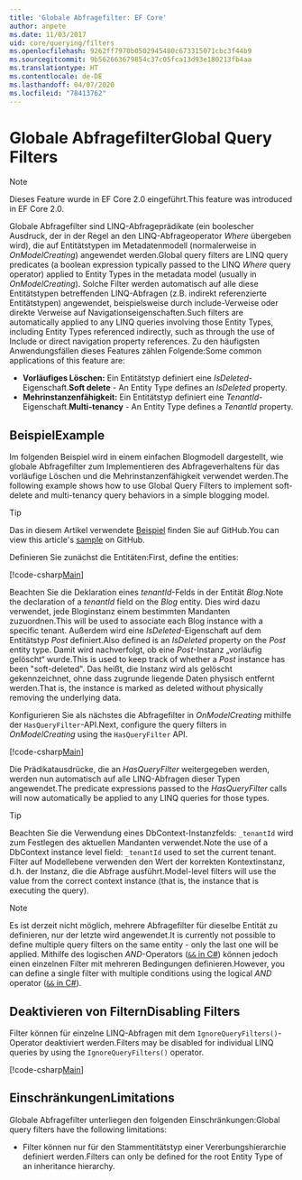 ```yaml
---
title: 'Globale Abfragefilter: EF Core'
author: anpete
ms.date: 11/03/2017
uid: core/querying/filters
ms.openlocfilehash: 9262ff7970b0502945480c673315071cbc3f44b9
ms.sourcegitcommit: 9b562663679854c37c05fca13d93e180213fb4aa
ms.translationtype: HT
ms.contentlocale: de-DE
ms.lasthandoff: 04/07/2020
ms.locfileid: "78413762"
---
```

# <a name="global-query-filters"></a><span data-ttu-id="434e1-102">Globale Abfragefilter</span><span class="sxs-lookup"><span data-stu-id="434e1-102">Global Query Filters</span></span>

> [!NOTE]
> <span data-ttu-id="434e1-103">Dieses Feature wurde in EF Core 2.0 eingeführt.</span><span class="sxs-lookup"><span data-stu-id="434e1-103">This feature was introduced in EF Core 2.0.</span></span>

<span data-ttu-id="434e1-104">Globale Abfragefilter sind LINQ-Abfrageprädikate (ein boolescher Ausdruck, der in der Regel an den LINQ-Abfrageoperator *Where* übergeben wird), die auf Entitätstypen im Metadatenmodell (normalerweise in *OnModelCreating*) angewendet werden.</span><span class="sxs-lookup"><span data-stu-id="434e1-104">Global query filters are LINQ query predicates (a boolean expression typically passed to the LINQ *Where* query operator) applied to Entity Types in the metadata model (usually in *OnModelCreating*).</span></span> <span data-ttu-id="434e1-105">Solche Filter werden automatisch auf alle diese Entitätstypen betreffenden LINQ-Abfragen (z.B. indirekt referenzierte Entitätstypen) angewendet, beispielsweise durch include-Verweise oder direkte Verweise auf Navigationseigenschaften.</span><span class="sxs-lookup"><span data-stu-id="434e1-105">Such filters are automatically applied to any LINQ queries involving those Entity Types, including Entity Types referenced indirectly, such as through the use of Include or direct navigation property references.</span></span> <span data-ttu-id="434e1-106">Zu den häufigsten Anwendungsfällen dieses Features zählen Folgende:</span><span class="sxs-lookup"><span data-stu-id="434e1-106">Some common applications of this feature are:</span></span>

* <span data-ttu-id="434e1-107">**Vorläufiges Löschen:** Ein Entitätstyp definiert eine *IsDeleted*-Eigenschaft.</span><span class="sxs-lookup"><span data-stu-id="434e1-107">**Soft delete** - An Entity Type defines an *IsDeleted* property.</span></span>
* <span data-ttu-id="434e1-108">**Mehrinstanzenfähigkeit:** Ein Entitätstyp definiert eine *TenantId*-Eigenschaft.</span><span class="sxs-lookup"><span data-stu-id="434e1-108">**Multi-tenancy** - An Entity Type defines a *TenantId* property.</span></span>

## <a name="example"></a><span data-ttu-id="434e1-109">Beispiel</span><span class="sxs-lookup"><span data-stu-id="434e1-109">Example</span></span>

<span data-ttu-id="434e1-110">Im folgenden Beispiel wird in einem einfachen Blogmodell dargestellt, wie globale Abfragefilter zum Implementieren des Abfrageverhaltens für das vorläufige Löschen und die Mehrinstanzenfähigkeit verwendet werden.</span><span class="sxs-lookup"><span data-stu-id="434e1-110">The following example shows how to use Global Query Filters to implement soft-delete and multi-tenancy query behaviors in a simple blogging model.</span></span>

> [!TIP]
> <span data-ttu-id="434e1-111">Das in diesem Artikel verwendete [Beispiel](https://github.com/dotnet/EntityFramework.Docs/tree/master/samples/core/QueryFilters) finden Sie auf GitHub.</span><span class="sxs-lookup"><span data-stu-id="434e1-111">You can view this article's [sample](https://github.com/dotnet/EntityFramework.Docs/tree/master/samples/core/QueryFilters) on GitHub.</span></span>

<span data-ttu-id="434e1-112">Definieren Sie zunächst die Entitäten:</span><span class="sxs-lookup"><span data-stu-id="434e1-112">First, define the entities:</span></span>

[!code-csharp[Main](../../../samples/core/QueryFilters/Program.cs#Entities)]

<span data-ttu-id="434e1-113">Beachten Sie die Deklaration eines _tenantId_-Felds in der Entität _Blog_.</span><span class="sxs-lookup"><span data-stu-id="434e1-113">Note the declaration of a _tenantId_ field on the _Blog_ entity.</span></span> <span data-ttu-id="434e1-114">Dies wird dazu verwendet, jede Bloginstanz einem bestimmten Mandanten zuzuordnen.</span><span class="sxs-lookup"><span data-stu-id="434e1-114">This will be used to associate each Blog instance with a specific tenant.</span></span> <span data-ttu-id="434e1-115">Außerdem wird eine _IsDeleted_-Eigenschaft auf dem Entitätstyp _Post_ definiert.</span><span class="sxs-lookup"><span data-stu-id="434e1-115">Also defined is an _IsDeleted_ property on the _Post_ entity type.</span></span> <span data-ttu-id="434e1-116">Damit wird nachverfolgt, ob eine _Post_-Instanz „vorläufig gelöscht“ wurde.</span><span class="sxs-lookup"><span data-stu-id="434e1-116">This is used to keep track of whether a _Post_ instance has been "soft-deleted".</span></span> <span data-ttu-id="434e1-117">Das heißt, die Instanz wird als gelöscht gekennzeichnet, ohne dass zugrunde liegende Daten physisch entfernt werden.</span><span class="sxs-lookup"><span data-stu-id="434e1-117">That is, the instance is marked as deleted without physically removing the underlying data.</span></span>

<span data-ttu-id="434e1-118">Konfigurieren Sie als nächstes die Abfragefilter in _OnModelCreating_ mithilfe der `HasQueryFilter`-API.</span><span class="sxs-lookup"><span data-stu-id="434e1-118">Next, configure the query filters in _OnModelCreating_ using the `HasQueryFilter` API.</span></span>

[!code-csharp[Main](../../../samples/core/QueryFilters/Program.cs#Configuration)]

<span data-ttu-id="434e1-119">Die Prädikatausdrücke, die an _HasQueryFilter_ weitergegeben werden, werden nun automatisch auf alle LINQ-Abfragen dieser Typen angewendet.</span><span class="sxs-lookup"><span data-stu-id="434e1-119">The predicate expressions passed to the _HasQueryFilter_ calls will now automatically be applied to any LINQ queries for those types.</span></span>

> [!TIP]
> <span data-ttu-id="434e1-120">Beachten Sie die Verwendung eines DbContext-Instanzfelds: `_tenantId` wird zum Festlegen des aktuellen Mandanten verwendet.</span><span class="sxs-lookup"><span data-stu-id="434e1-120">Note the use of a DbContext instance level field: `_tenantId` used to set the current tenant.</span></span> <span data-ttu-id="434e1-121">Filter auf Modellebene verwenden den Wert der korrekten Kontextinstanz, d.h. der Instanz, die die Abfrage ausführt.</span><span class="sxs-lookup"><span data-stu-id="434e1-121">Model-level filters will use the value from the correct context instance (that is, the instance that is executing the query).</span></span>

> [!NOTE]
> <span data-ttu-id="434e1-122">Es ist derzeit nicht möglich, mehrere Abfragefilter für dieselbe Entität zu definieren, nur der letzte wird angewendet.</span><span class="sxs-lookup"><span data-stu-id="434e1-122">It is currently not possible to define multiple query filters on the same entity - only the last one will be applied.</span></span> <span data-ttu-id="434e1-123">Mithilfe des logischen _AND_-Operators ([`&&` in C#](https://docs.microsoft.com/dotnet/csharp/language-reference/operators/boolean-logical-operators#conditional-logical-and-operator-)) können jedoch einen einzelnen Filter mit mehreren Bedingungen definieren.</span><span class="sxs-lookup"><span data-stu-id="434e1-123">However, you can define a single filter with multiple conditions using the logical _AND_ operator ([`&&` in C#](https://docs.microsoft.com/dotnet/csharp/language-reference/operators/boolean-logical-operators#conditional-logical-and-operator-)).</span></span>

## <a name="disabling-filters"></a><span data-ttu-id="434e1-124">Deaktivieren von Filtern</span><span class="sxs-lookup"><span data-stu-id="434e1-124">Disabling Filters</span></span>

<span data-ttu-id="434e1-125">Filter können für einzelne LINQ-Abfragen mit dem `IgnoreQueryFilters()`-Operator deaktiviert werden.</span><span class="sxs-lookup"><span data-stu-id="434e1-125">Filters may be disabled for individual LINQ queries by using the `IgnoreQueryFilters()` operator.</span></span>

[!code-csharp[Main](../../../samples/core/QueryFilters/Program.cs#IgnoreFilters)]

## <a name="limitations"></a><span data-ttu-id="434e1-126">Einschränkungen</span><span class="sxs-lookup"><span data-stu-id="434e1-126">Limitations</span></span>

<span data-ttu-id="434e1-127">Globale Abfragefilter unterliegen den folgenden Einschränkungen:</span><span class="sxs-lookup"><span data-stu-id="434e1-127">Global query filters have the following limitations:</span></span>

* <span data-ttu-id="434e1-128">Filter können nur für den Stammentitätstyp einer Vererbungshierarchie definiert werden.</span><span class="sxs-lookup"><span data-stu-id="434e1-128">Filters can only be defined for the root Entity Type of an inheritance hierarchy.</span></span>
